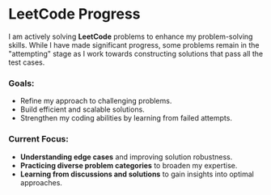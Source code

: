 # LeetCode Progress

I am actively solving **LeetCode** problems to enhance my problem-solving skills. While I have made significant progress, some problems remain in the "attempting" stage as I work towards constructing solutions that pass all the test cases.

### Goals:
- Refine my approach to challenging problems.
- Build efficient and scalable solutions.
- Strengthen my coding abilities by learning from failed attempts.

### Current Focus:
- **Understanding edge cases** and improving solution robustness.
- **Practicing diverse problem categories** to broaden my expertise.
- **Learning from discussions and solutions** to gain insights into optimal approaches.

